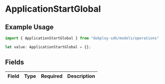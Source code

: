 # ApplicationStartGlobal

## Example Usage

```typescript
import { ApplicationStartGlobal } from "dokploy-sdk/models/operations";

let value: ApplicationStartGlobal = {};
```

## Fields

| Field       | Type        | Required    | Description |
| ----------- | ----------- | ----------- | ----------- |